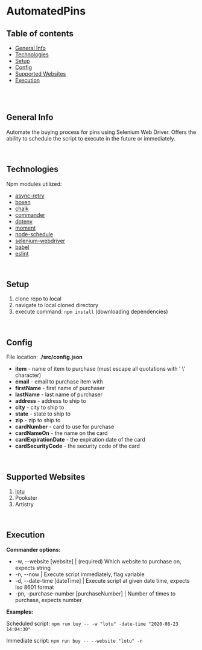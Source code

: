 # AutomatedPins

## Table of contents

  - [General Info](#general-info)
  - [Technologies](#technologies)
  - [Setup](#setup)
  - [Config](#config)
  - [Supported Websites](#supported-websites)
  - [Execution](#execution)

<br>
<br>

## General Info

Automate the buying process for pins using Selenium Web Driver. Offers the ability to schedule the script to execute in the future or immediately.

<br>

## Technologies

Npm modules utilized:

- [async-retry](https://www.npmjs.com/package/async-retry)
- [boxen](https://www.npmjs.com/package/boxen)
- [chalk](https://www.npmjs.com/package/chalk)
- [commander](https://www.npmjs.com/package/commander)
- [dotenv](https://www.npmjs.com/package/dotenv)
- [moment](https://www.npmjs.com/package/moment)
- [node-schedule](https://www.npmjs.com/package/node-schedule)
- [selenium-webdriver](https://www.npmjs.com/package/selenium-webdriver)
- [babel](https://www.npmjs.com/package/Babel)
- [eslint](https://www.npmjs.com/package/eslint)

<br>

## Setup
  1. clone repo to local
  2. navigate to local cloned directory
  3. execute command: `npm install` (downloading dependencies)

<br>

## Config
File location: **./src/config.json**

- **item** - name of item to purchase (must escape all quotations with ' \\' character)
- **email** - email to purchase item with  
- **firstName** - first name of purchaser
- **lastName** - last name of purchaser
- **address** - address to ship to
- **city** - city to ship to
- **state** - state to ship to
- **zip** - zip to ship to
- **cardNumber** - card to use for purchase
- **cardNameOn** - the name on the card
- **cardExpirationDate** - the expiration date of the card
- **cardSecurityCode** - the security code of the card

<br>

## Supported Websites

 1. [lotu](https://www.lotucreations.com/collections/hat-pins)
 2. Pookster
 3. Artistry

<br>

## Execution

**Commander options:**
- -w, --website [website] | (required) Which website to purchase on, expects string
- -n, --now | Execute script immediately, flag variable
- -d, --date-time [dateTime] | Execute script at given date time, expects iso 8601 format
- -pn, -purchase-number [purchaseNumber] | Number of times to purchase, expects number

**Examples:**

Scheduled script: `npm run buy -- -w "lotu" -date-time "2020-08-23 14:04:30"` 

Immediate script: `npm run buy -- --website "lotu" -n`
